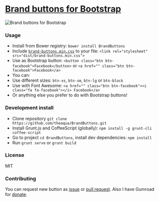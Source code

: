 # [Brand buttons for Bootstrap](http://theaqua.github.io/BrandButtons/)
![Brand buttons for Bootstrap][1]

### Usage
 * Install from Bower registry: `bower install BrandButtons`
 * Include [`brand-buttons.min.css`][2] to your file: `<link rel="stylesheet" src="dist/brand-buttons.min.css">`
 * Use as Bootstrap button: `<button class="btn btn-facebook">Facebook</button>` or `<a href="" class="btn btn-facebook">Facebook</a>`
 * You can:
  * Use different sizes: `btn-xs`, `btn-sm`, `btn-lg` or `btn-block`
  * Use with Font Awesome: `<a href="" class="btn btn-facebook"><i class="fa fa-facebook"></i> Facebook</a>`
  * Or anything else you prefer to do with Bootstrap buttons!

### Development install
 * Clone repository `git clone https://github.com/theaqua/BrandButtons.git`
 * Install Grunt.js and CoffeeScript (globally): `npm install -g grunt-cli coffee-script`
 * Go to project `cd BrandButtons`, install dev dependencies: `npm install`
 * Run `grunt serve` or `grunt build`

### License
MIT

### Contributing
You can request new button as [issue](https://github.com/theaqua/BrandButtons/issues) or [pull request](https://github.com/theaqua/BrandButtons/pulls). Also I have Gumroad for  [donate](https://gumroad.com/l/BrandButtons).

  [1]: http://gm4.in/i/fvh.jpg
  [2]: https://github.com/theaqua/BrandButtons/blob/master/dist/brand-buttons.min.css
